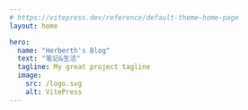 ```yaml
---
# https://vitepress.dev/reference/default-theme-home-page
layout: home

hero:
  name: "Herberth's Blog"
  text: "笔记&生活"
  tagline: My great project tagline
  image:
    src: /logo.svg
    alt: VitePress
---
```

<script setup>
  import Home from './.vitepress/theme/components/Home.vue';
</script>

<Home/>
<ClientOnly>
  <Confetti />
</ClientOnly>

